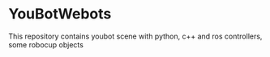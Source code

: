 # YouBotWebots
This repository contains youbot scene with python, c++ and ros controllers, some robocup objects
